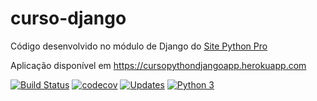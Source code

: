 # curso-django
Código desenvolvido no módulo de Django do [Site Python Pro](www.python.pro.br)

Aplicação disponível em https://cursopythondjangoapp.herokuapp.com



[![Build Status](https://travis-ci.org/pythonprobr/curso-django.svg?branch=master)](https://travis-ci.org/pythonprobr/curso-django)
[![codecov](https://codecov.io/gh/pythonprobr/curso-django/branch/master/graph/badge.svg)](https://codecov.io/gh/pythonprobr/curso-django)
[![Updates](https://pyup.io/repos/github/pythonprobr/curso-django/shield.svg)](https://pyup.io/repos/github/pythonprobr/curso-django/)
[![Python 3](https://pyup.io/repos/github/pythonprobr/curso-django/python-3-shield.svg)](https://pyup.io/repos/github/pythonprobr/curso-django/)
